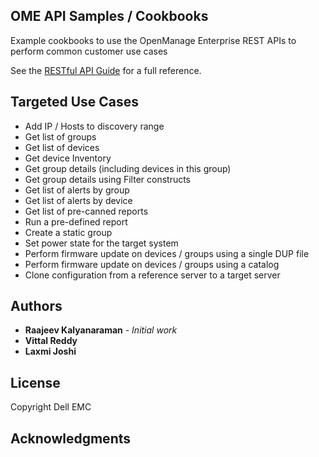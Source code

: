## OME API Samples / Cookbooks

Example cookbooks to use the OpenManage Enterprise REST APIs to perform common customer use cases

See the [RESTful API Guide](https://topics-cdn.dell.com/pdf/dell-openmanage-enterprise_api-guide5_en-us.pdf) for a full reference.

## Targeted Use Cases

* Add IP / Hosts to discovery range 
* Get list of groups
* Get list of devices
* Get device Inventory
* Get group details (including devices in this group)
* Get group details using Filter constructs
* Get list of alerts by group
* Get list of alerts by device
* Get list of pre-canned reports
* Run a pre-defined report
* Create a static group
* Set power state for the target system
* Perform firmware update on devices / groups using a single DUP file
* Perform firmware update on devices / groups using a catalog
* Clone configuration from a reference server to a target server


## Authors

* **Raajeev Kalyanaraman** - *Initial work*
* **Vittal Reddy**
* **Laxmi Joshi** 


## License

Copyright Dell EMC


## Acknowledgments